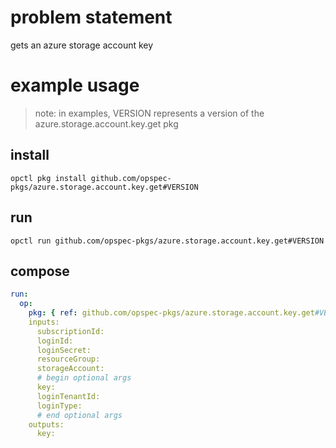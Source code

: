 # problem statement
gets an azure storage account key

# example usage

> note: in examples, VERSION represents a version of the azure.storage.account.key.get pkg

## install

```shell
opctl pkg install github.com/opspec-pkgs/azure.storage.account.key.get#VERSION
```

## run

```
opctl run github.com/opspec-pkgs/azure.storage.account.key.get#VERSION
```

## compose

```yaml
run:
  op:
    pkg: { ref: github.com/opspec-pkgs/azure.storage.account.key.get#VERSION }
    inputs:
      subscriptionId:
      loginId:
      loginSecret:
      resourceGroup:
      storageAccount:
      # begin optional args
      key:
      loginTenantId:
      loginType:
      # end optional args
    outputs:
      key:
```
